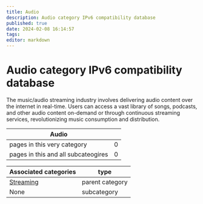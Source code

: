 ```yaml
---
title: Audio
description: Audio category IPv6 compatibility database
published: true
date: 2024-02-08 16:14:57 
tags:
editor: markdown
---
```


# Audio category IPv6 compatibility database


The music/audio streaming industry involves delivering audio content over the internet in real-time. Users can access a vast library of songs, podcasts, and other audio content on-demand or through continuous streaming services, revolutionizing music consumption and distribution.


| Audio   |   |
| - | - |
| pages in this very category | 0 |
| pages in this and all subcateogires | 0 |

| Associated categories | type |
| - | - |
| [Streaming](../Streaming) | parent category |
| None | subcategory |